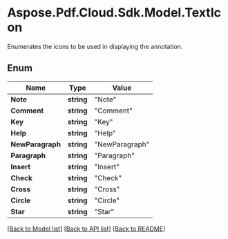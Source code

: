 # Aspose.Pdf.Cloud.Sdk.Model.TextIcon
Enumerates the icons to be used in displaying the annotation.

## Enum

Name | Type | Value
------------ | ------------- | -------------
**Note** | **string** | "Note"
**Comment** | **string** | "Comment"
**Key** | **string** | "Key"
**Help** | **string** | "Help"
**NewParagraph** | **string** | "NewParagraph"
**Paragraph** | **string** | "Paragraph"
**Insert** | **string** | "Insert"
**Check** | **string** | "Check"
**Cross** | **string** | "Cross"
**Circle** | **string** | "Circle"
**Star** | **string** | "Star"


[[Back to Model list]](../README.md#documentation-for-models) [[Back to API list]](../README.md#documentation-for-api-endpoints) [[Back to README]](../README.md)


